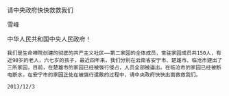 请中央政府快快救救我们

雪峰


中华人民共和国中央人民政府！

    我们是生命禅院创建的彻底的共产主义社区——第二家园的全体成员，常驻家园成员共150人，有近90岁的老人，六七岁的孩子，最近四年来，我们分别在云南省安宁市、楚雄市、临沧市建出了三所家园，目前，在楚雄市的家园已经被强行侵占，人员全部被逼出。在临沧市的家园已经被断电断水，在安宁市的家园正处在被强行遣散的过程中，请中央政府快快出面救救我们。

    2013/12/3



